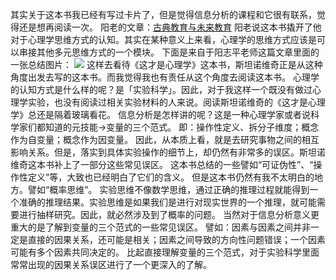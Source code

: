 其实关于这本书我已经有写过卡片了，但是觉得信息分析的课程和它很有联系，觉得还是想再阅读一次。
阳老的文章：[古典教育与未来教育](https://www.yangzhiping.com/psy/Classical-education-and-Future-education.html)
阳老说这本书撬开了他对于心理学思维方式的认知。其实在某种意义上来看，心理学的思维方式应该是可以串接其他多元思维方式的一个模块。
下面是来自于阳志平老师这篇文章里面的一张总结图片：
![](https://i.loli.net/2018/05/14/5af9938bee50a.jpeg)
这样去看待《这才是心理学》这本书，斯坦诺维奇正是从这种角度出发去写的这本书。而我觉得我也有责任从这个角度去阅读这本书。
心理学的认知方式是什么样的呢？是「实验科学」。因此，对于我这样一个既没有做过心理学实验，也没有阅读过相关实验材料的人来说。阅读斯坦诺维奇的《这才是心理学》总还是隔着玻璃看花。
信息分析是怎样讲的呢？这是一种心理学家或者说科学家们都知道的元技能→变量的三个范式。
即：操作性定义、拆分子维度；概念作为自变量；概念作为因变量。
因此，从本质上看，就是去研究事物之间的相互影响关系。但是，落实到具体实验操作的细节上，却仍然有非常多的误区。斯坦诺维奇这本书补上了一部分这些常见误区。
这本书总结的一些譬如“可证伪性”、“操作性定义”等，大致也已经明白了它们的含义。
但是这本书仍然有我不太明白的地方。譬如“概率思维”。
实验思维不像数学思维，通过正确的推理过程就能得到一个准确的推理结果。实验思维是如果我们是进行对现实世界的一个推理，就可能需要进行抽样研究。因此，就必然涉及到了概率的问题。
当然对于信息分析意义更重大的是了解到变量的三个范式的一些常见误区。
譬如：因素与因素之间并非一定是直接的因果关系，还可能是相关；因素之间导致的方向性问题错误；一个因素可能有多个因素共同决定的。
比起直接理解变量的三个范式，对于实验科学里面常常出现的因果关系误区进行了一个更深入的了解。
